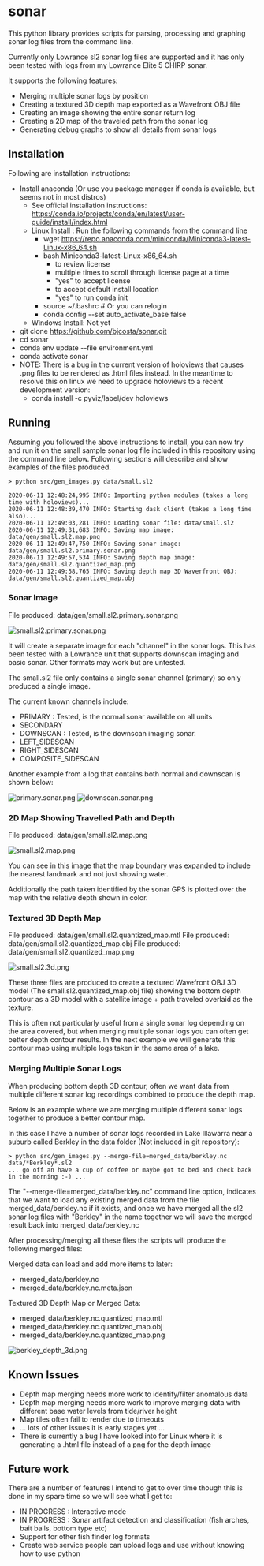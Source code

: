 # sonar
This python library provides scripts for parsing, processing and graphing sonar log files from the command line. 

Currently only Lowrance sl2 sonar log files are supported and it has only been tested with logs from my Lowrance Elite 5 CHIRP sonar.

It supports the following features:
* Merging multiple sonar logs by position
* Creating a textured 3D depth map exported as a Wavefront OBJ file
* Creating an image showing the entire sonar return log
* Creating a 2D map of the traveled path from the sonar log
* Generating debug graphs to show all details from sonar logs


## Installation

Following are installation instructions:
* Install anaconda (Or use you package manager if conda is available, but seems not in most distros)
	* See official installation instructions: https://conda.io/projects/conda/en/latest/user-guide/install/index.html
	* Linux Install : Run the following commands from the command line
		* wget https://repo.anaconda.com/miniconda/Miniconda3-latest-Linux-x86_64.sh
		* bash Miniconda3-latest-Linux-x86_64.sh
			* <enter> to review license
			* <space> multiple times to scroll through license page at a time
			* "yes" to accept license
			* <enter> to accept default install location
			* "yes" to run conda init
		* source ~/.bashrc # Or you can relogin
		* conda config --set auto_activate_base false
	* Windows Install: Not yet
* git clone https://github.com/bjcosta/sonar.git
* cd sonar
* conda env update --file environment.yml
* conda activate sonar
* NOTE: There is a bug in the current version of holoviews that causes .png files to be rendered as .html files instead. In the meantime to resolve this on linux we need to upgrade holoviews to a recent development version:
	* conda install -c pyviz/label/dev holoviews


## Running

Assuming you followed the above instructions to install, you can now try and run it on the small sample sonar log file included in this repository using the command line below. Following sections will describe and show examples of the files produced.

	> python src/gen_images.py data/small.sl2

	2020-06-11 12:48:24,995 INFO: Importing python modules (takes a long time with holoviews)...
	2020-06-11 12:48:39,470 INFO: Starting dask client (takes a long time also)...
	2020-06-11 12:49:03,281 INFO: Loading sonar file: data/small.sl2
	2020-06-11 12:49:31,683 INFO: Saving map image: data/gen/small.sl2.map.png
	2020-06-11 12:49:47,750 INFO: Saving sonar image: data/gen/small.sl2.primary.sonar.png
	2020-06-11 12:49:57,534 INFO: Saving depth map image: data/gen/small.sl2.quantized_map.png
	2020-06-11 12:49:58,765 INFO: Saving depth map 3D Waverfront OBJ: data/gen/small.sl2.quantized_map.obj


### Sonar Image

File produced: data/gen/small.sl2.primary.sonar.png

![small.sl2.primary.sonar.png](docs/small.sl2.primary.sonar.png)

It will create a separate image for each "channel" in the sonar logs. This has been tested with a Lowrance unit that supports downscan imaging and basic sonar. Other formats may work but are untested.

The small.sl2 file only contains a single sonar channel (primary) so only produced a single image.

The current known channels include:
* PRIMARY : Tested, is the normal sonar available on all units
* SECONDARY
* DOWNSCAN : Tested, is the downscan imaging sonar.
* LEFT_SIDESCAN
* RIGHT_SIDESCAN
* COMPOSITE_SIDESCAN

Another example from a log that contains both normal and downscan is shown below:

![primary.sonar.png](docs/primary.sonar.png)
![downscan.sonar.png](docs/downscan.sonar.png)


### 2D Map Showing Travelled Path and Depth

File produced: data/gen/small.sl2.map.png

![small.sl2.map.png](docs/small.sl2.map.png)

You can see in this image that the map boundary was expanded to include the nearest landmark and not just showing water.

Additionally the path taken identified by the sonar GPS is plotted over the map with the relative depth shown in color.


### Textured 3D Depth Map 

File produced: data/gen/small.sl2.quantized_map.mtl
File produced: data/gen/small.sl2.quantized_map.obj
File produced: data/gen/small.sl2.quantized_map.png

![small.sl2.3d.png](docs/small.sl2.3d.png)

These three files are produced to create a textured Wavefront OBJ 3D model (The small.sl2.quantized_map.obj file) showing the bottom depth contour as a 3D model with a satellite image + path traveled overlaid as the texture.

This is often not particularly useful from a single sonar log depending on the area covered, but when merging multiple sonar logs you can often get better depth contour results. In the next example we will generate this contour map using multiple logs taken in the same area of a lake.


### Merging Multiple Sonar Logs

When producing bottom depth 3D contour, often we want data from multiple different sonar log recordings combined to produce the depth map.

Below is an example where we are merging multiple different sonar logs together to produce a better contour map.

In this case I have a number of sonar logs recorded in Lake Illawarra near a suburb called Berkley in the data folder (Not included in git repository):

	> python src/gen_images.py --merge-file=merged_data/berkley.nc data/*Berkley*.sl2
	... go off an have a cup of coffee or maybe got to bed and check back in the morning :-) ...

The "--merge-file=merged_data/berkley.nc" command line option, indicates that we want to load any existing merged data from the file merged_data/berkley.nc if it exists, and once we have merged all the sl2 sonar log files with "Berkley" in the name together we will save the merged result back into merged_data/berkley.nc

After processing/merging all these files the scripts will produce the following merged files:

Merged data can load and add more items to later:
* merged_data/berkley.nc
* merged_data/berkley.nc.meta.json

Textured 3D Depth Map or Merged Data:
* merged_data/berkley.nc.quantized_map.mtl
* merged_data/berkley.nc.quantized_map.obj
* merged_data/berkley.nc.quantized_map.png

![berkley_depth_3d.png](docs/berkley_depth_3d.png)


## Known Issues
* Depth map merging needs more work to identify/filter anomalous data
* Depth map merging needs more work to improve merging data with different base water levels from tide/river height
* Map tiles often fail to render due to timeouts
* ... lots of other issues it is early stages yet ...
* There is currently a bug I have looked into for Linux where it is generating a .html file instead of a png for the depth image


## Future work
There are a number of features I intend to get to over time though this is done in my spare time so we will see what I get to:
* IN PROGRESS : Interactive mode
* IN PROGRESS : Sonar artifact detection and classification (fish arches, bait balls, bottom type etc)
* Support for other fish finder log formats
* Create web service people can upload logs and use without knowing how to use python

